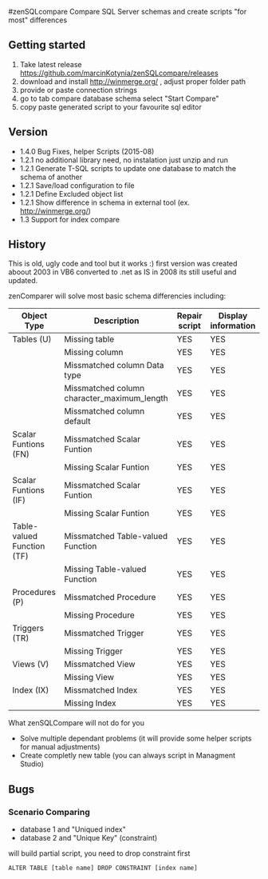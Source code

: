 #zenSQLcompare Compare SQL Server schemas and create scripts "for most" differences

Getting started 
---------------
1.  Take latest release  https://github.com/marcinKotynia/zenSQLcompare/releases
2. download and install http://winmerge.org/  , adjust proper folder path 
3.  provide or paste connection strings
4.  go to tab compare database schema select "Start Compare"
5.  copy paste generated script to your favourite sql editor


Version
---------
- 1.4.0 Bug Fixes, helper Scripts (2015-08)
- 1.2.1 no additional library need, no instalation just unzip and run
- 1.2.1 Generate T-SQL scripts to update one database to match the schema of another
- 1.2.1 Save/load configuration to file
- 1.2.1 Define Excluded object list
- 1.2.1 Show difference in schema in external tool (ex. <a href="http://winmerge.org/" >http://winmerge.org/</a>)
- 1.3 Support for index compare

History
-------
This is old, ugly code and tool but it works :) first version was  created aboout 2003 in VB6 converted to .net as IS in 2008 its still useful and updated.  


zenComparer will solve most basic schema differencies including:
           
<table>
  <thead>
    <tr>
      <th>Object Type</th>
      <th>Description</th>
      <th>Repair script</th>
      <th>Display information</th>
    </tr>
  </thead>
  <tbody>
    <tr>
      <td>Tables (U)</td>
      <td>Missing table</td>
      <td>YES</td>
      <td>YES</td>
    </tr>
    <tr>
      <td></td>
      <td>Missing column</td>
      <td>YES</td>
      <td>YES</td>
    </tr>
    <tr>
      <td></td>
      <td>Missmatched column Data type</td>
      <td>YES</td>
      <td>YES</td>
    </tr>
    <tr>
      <td></td>
      <td>Missmatched column character_maximum_length</td>
      <td>YES</td>
      <td>YES</td>
    </tr>
    <tr>
      <td></td>
      <td>Missmatched column default</td>
      <td>YES</td>
      <td>YES</td>
    </tr>
    <tr>
      <td>Scalar Funtions (FN)</td>
      <td>Missmatched Scalar Funtion</td>
      <td>YES</td>
      <td>
        <p>YES</p>
      </td>
    </tr>
    <tr>
      <td></td>
      <td>Missing Scalar Funtion</td>
      <td>YES</td>
      <td>YES</td>
    </tr>
    <tr>
      <td>Scalar Funtions (IF)</td>
      <td>Missmatched Scalar Funtion</td>
      <td>YES</td>
      <td>YES</td>
    </tr>
    <tr>
      <td></td>
      <td>Missing Scalar Funtion</td>
      <td>YES</td>
      <td>YES</td>
    </tr>
    <tr>
      <td>Table-valued Function (TF)</td>
      <td>Missmatched Table-valued Function</td>
      <td>YES</td>
      <td>YES</td>
    </tr>
    <tr>
      <td></td>
      <td>Missing Table-valued Function</td>
      <td>YES</td>
      <td>YES</td>
    </tr>
    <tr>
      <td>Procedures (P)</td>
      <td>Missmatched Procedure</td>
      <td>YES</td>
      <td>YES</td>
    </tr>
    <tr>
      <td></td>
      <td>Missing Procedure</td>
      <td>YES</td>
      <td>YES</td>
    </tr>
    <tr>
      <td>Triggers (TR)</td>
      <td>Missmatched Trigger</td>
      <td>YES</td>
      <td>YES</td>
    </tr>
    <tr>
      <td></td>
      <td>Missing Trigger</td>
      <td>YES</td>
      <td>YES</td>
    </tr>
    <tr>
      <td>Views (V)</td>
      <td>Missmatched View</td>
      <td>YES</td>
      <td>YES</td>
    </tr>
    <tr>
      <td></td>
      <td>Missing View</td>
      <td>YES</td>
      <td>YES</td>
    </tr>
    <tr>
      <td>Index (IX)</td>
      <td>Missmatched Index</td>
      <td>YES</td>
      <td>YES</td>
    </tr>
    <tr>
      <td></td>
      <td>Missing Index</td>
      <td>YES</td>
      <td>YES</td>
    </tr>
  </tbody>
</table>

What zenSQLCompare will not do for you

- Solve multiple dependant problems (it will provide some helper scripts for manual adjustments)
- Create completly new table (you can always script in Managment Studio)

## Bugs

### Scenario  Comparing  
- database 1 and "Uniqued index" 
- database 2 and "Unique Key" (constraint)

will build partial script, you need to drop constraint first
```
ALTER TABLE [table name] DROP CONSTRAINT [index name] 
```


